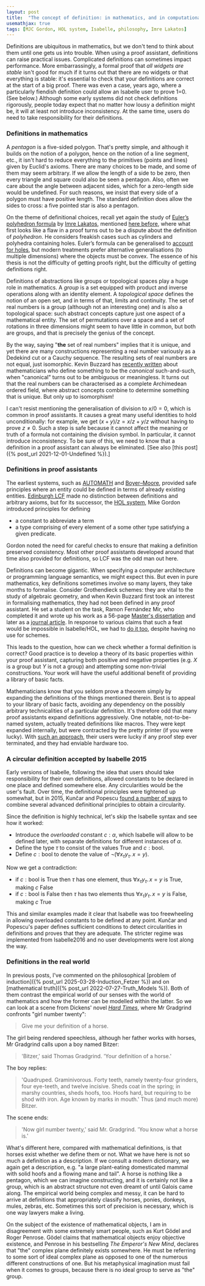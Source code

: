 ```yaml
---
layout: post
title:  "The concept of definition: in mathematics, and in computational logic"
usemathjax: true 
tags: [MJC Gordon, HOL system, Isabelle, philosophy, Imre Lakatos]
---
```

Definitions are ubiquitous in mathematics, but we don't tend to think about 
them until one gets us into trouble.
When using a proof assistant, definitions can raise practical issues.
Complicated definitions can sometimes impact performance.
More embarrassingly, a formal proof that *all widgets are stable*
isn't good for much if it turns out that there are no widgets 
or that everything is stable: it's essential to check that your definitions are correct at the start of a big proof.
There was even a case, years ago, where a particularly fiendish definition
could allow an Isabelle user to prove 1=0.
(See below.)
Although some early systems did not check definitions rigorously,
people today expect that no matter how lousy a definition might be,
it will at least not introduce inconsistency.
At the same time, users do need to take responsibility for their definitions.


### Definitions in mathematics

A *pentagon* is a five-sided polygon. 
That's pretty simple, and although it builds on the notion of a polygon,
hence on the notion of a line segment, etc., 
it isn't hard to reduce everything to the primitives 
(points and lines) given by Euclid's axioms.
There are many choices to be made, and some of them may seem arbitrary.
If we allow the length of a side to be zero,
then every triangle and square could also be seen a pentagon.
Also, often we care about the angle between adjacent sides, 
which for a zero-length side would be undefined.
For such reasons, we insist that every side of a polygon must have positive length.
The standard definition does allow the sides to cross:
a five pointed star is also a pentagon.

On the theme of definitional choices, recall yet again the study of
[Euler’s polyhedron formula](https://www.ams.org/publicoutreach/feature-column/fcarc-eulers-formula)
by [Imre Lakatos](https://plato.stanford.edu/entries/lakatos/),
mentioned [here before](https://lawrencecpaulson.github.io/tag/Imre_Lakatos),
where what first looks like a flaw in a proof
turns out to be a dispute about the definition of *polyhedron*.
He considers freakish cases such as cylinders and polyhedra containing holes.
Euler’s formula can be generalised 
to [account for holes](https://momath.org/mathmonday/hole-new-polyhedra/), 
but modern treatments prefer alternative generalisations (to multiple dimensions) 
where the objects must be convex.
The essence of his thesis is not the difficulty of getting proofs right, 
but the difficulty of getting definitions right.

Definitions of abstractions like groups or topological spaces 
play a huge role in mathematics.
A *group* is a set equipped with product and inverse operations
along with an identity element.
A *topological space* defines the notion of an open set, 
and in terms of that, limits and continuity.
The set of real numbers is a group (although not an interesting one)
and is also a topological space:
such abstract concepts capture just one aspect of a mathematical entity.
The set of permutations over a space and a set of rotations in three dimensions
might seem to have little in common, but both are groups,
and that is precisely the genius of the concept.

By the way, saying "**the** set of real numbers" implies that it is unique,
and yet there are many constructions representing a real number variously as 
a Dedekind cut or a Cauchy sequence. 
The resulting sets of real numbers are not equal, just isomorphic.
Kevin Buzzard has [recently written](https://arxiv.org/pdf/2405.10387)
about mathematicians who define something to be the *canonical* such-and-such,
when "canonical" turns out to be ambiguous or meaningless.
It turns out that the real numbers can be characterised as
a complete Archimedean ordered field, 
where abstract concepts combine to determine something that is unique.
But only up to isomorphism!

I can't resist mentioning the generalisation of division to $x/0=0$,
which is common in proof assistants.
It causes a great many useful identities to hold unconditionally:
for example, we get $(x+y)/z = x/z+y/z$ without having to prove $z\not=0$.
Such a step is safe because it cannot affect the meaning or truth 
of a formula not containing the division symbol.
In particular, it cannot introduce inconsistency.
To be sure of this, we need to know that a definition in a proof assistant can always be eliminated.
[See also [this post]({% post_url 2021-12-01-Undefined %}).]

### Definitions in proof assistants

The earliest systems, such as [AUTOMATH](http://localhost:4000/tag/AUTOMATH) and [Boyer–Moore](https://dl.acm.org/doi/10.1145/321864.321875),
provided safe principles where an entity could be defined
in terms of already existing entities. [Edinburgh LCF](http://localhost:4000/tag/LCF) made no distinction
between definitions and arbitrary axioms, 
but for its successor, the [HOL system](http://localhost:4000/tag/HOL_system), 
Mike Gordon introduced principles for defining 

* a constant to abbreviate a term
* a type comprising of every element of a some other type satisfying a given predicate.

Gordon noted the need for careful checks to ensure that making a definition
preserved consistency.
Most other proof assistants developed around that time also provided for definitions, so LCF was the odd man out here.

Definitions can become gigantic.
When specifying a computer architecture or programming language semantics,
we might expect this.
But even in pure mathematics, key definitions sometimes involve
so many layers, they take months to formalise.
Consider Grothendieck schemes: they are vital to the study of algebraic geometry,
and when Kevin Buzzard first took an interest in formalising mathematics,
they had not been defined in any proof assistant.
He set a student on the task, Ramon Fernández Mir,
who completed it and wrote up his work as a 56-page [Master's dissertation](https://www.imperial.ac.uk/media/imperial-college/faculty-of-engineering/computing/public/1819-ug-projects/Fernandez-I-MirR-Schemes-in-Lean.pdf)
and later as a [journal article](https://www.tandfonline.com/doi/full/10.1080/10586458.2021.1983489).
In response to various claims that such a feat would be impossible
in Isabelle/HOL, we had to [do it too](https://doi.org/10.1080/10586458.2022.2062073),
despite having no use for schemes.

This leads to the question, how can we check whether a formal definition is correct?
Good practice is to develop a theory of its basic properties
within your proof assistant, capturing both positive and negative properties
(e.g. *X* is a group but *Y* is not a group) and attempting some non-trivial constructions.
Your work will have the useful additional benefit of providing a library of basic facts.

Mathematicians know that you seldom prove a theorem
simply by expanding the definitions of the things mentioned therein.
Best is to appeal to your library of basic facts, 
avoiding any dependency on the possibly arbitrary technicalities 
of a particular definition.
It's therefore odd that many proof assistants expand definitions aggressively.
One notable, not-to-be-named system, actually treated definitions like macros.
They were kept expanded internally, 
but were contracted by the pretty printer (if you were lucky).
With [such an approach](https://doi.org/10.1023/A:1020827725055), 
their users were lucky if any proof step ever terminated, 
and they had enviable hardware too.

### A circular definition accepted by Isabelle 2015

Early versions of Isabelle, following the idea that users should take responsibility 
for their own definitions, allowed constants to be declared in one place 
and defined somewhere else. Any circularities would be the user's fault.
Over time, the definitional principles were tightened up somewhat,
but in 2015, Kunčar and Popescu 
[found a number of ways](https://eprints.whiterose.ac.uk/id/eprint/191505/1/Consistent_Foundation_IsabelleHOL_JAR_2019.pdf) 
to combine several advanced definitional principles to obtain a circularity.

Since the definition is highly technical, let's skip the Isabelle syntax
and see how it worked:

* Introduce the *overloaded* constant $c : \alpha$, 
which Isabelle will allow to be defined later, with separate definitions
for different instances of $\alpha$.
* Define the type $\tau$ to consist of the values True and $c:{}$bool.
* Define $c:{}$bool to denote the value of $\neg(\forall x_\tau y_\tau.\,x=y)$.

Now we get a contradiction:

* if $c:{}$bool is True then $\tau$ has one element, 
thus $\forall x_\tau y_\tau.\,x=y$ is True, making $c$ False
* if $c:{}$bool is False then $\tau$ has two elements
thus $\forall x_\tau y_\tau.\,x=y$ is False, making $c$ True

This and similar examples made it clear that Isabelle was too freewheeling
in allowing overloaded constants to be defined at any point.
Kunčar and Popescu's paper defines sufficient conditions to detect 
circularities in definitions and proves that they are adequate.
The stricter regime was implemented from Isabelle2016 
and no user developments were lost along the way.

### Definitions in the real world

In previous posts, I've commented on the philosophical
[problem of induction]({% post_url 2025-03-28-Induction_Fetzer %})
and on [mathematical truth]({% post_url 2022-07-27-Truth_Models %}).
Both of them contrast the empirical world of our senses
with the world of mathematics and how the former can be modelled within the latter.
So we can look at a scene from Dickens' novel 
[*Hard Times*](https://www.victorianlondon.org/etexts/dickens/hard_times-0002.shtml),
where Mr Gradgrind confronts "girl number twenty":

> Give me your definition of a horse.

The girl being rendered speechless, although her father works with horses,
Mr Gradgrind calls upon a boy named Bitzer:

> 'Bitzer,' said Thomas Gradgrind. 'Your definition of a horse.'

The boy replies:

> 'Quadruped. Graminivorous. Forty teeth, namely twenty-four grinders, four eye-teeth, and twelve incisive. Sheds coat in the spring; in marshy countries, sheds hoofs, too. Hoofs hard, but requiring to be shod with iron. Age known by marks in mouth.' Thus (and much more) Bitzer.

The scene ends:

> 'Now girl number twenty,' said Mr. Gradgrind. 'You know what a horse is.'

What's different here, compared with mathematical definitions,
is that horses exist whether we define them or not.
What we have here is not so much a definition as a description.
If we consult a modern dictionary, we again get a description, e.g.
"a large plant-eating domesticated mammal with solid hoofs and a flowing mane and tail". A horse is nothing like a pentagon, 
which we can imagine constructing, and it is certainly not like a group, which is an abstract structure not even dreamt of
until Galois came along. The empirical world being complex and messy,
it can be hard to arrive at definitions that appropriately classify horses, 
ponies, donkeys, mules, zebras, etc. Sometimes this sort of precision is necessary, which is one way lawyers make a living.

On the subject of the existence of mathematical objects,
I am in disagreement with some extremely smart people, such as Kurt Gödel
and Roger Penrose. Gödel claims that mathematical objects enjoy objective existence, and Penrose in his bestselling *The Emperor's New Mind*, 
declares that "the" complex plane definitely exists somewhere.
He must be referring to some sort of ideal complex plane as opposed to one of the numerous different constructions of one.
But his metaphysical imagination must fail when it comes to groups, because there is no ideal group to serve as "the" group.

